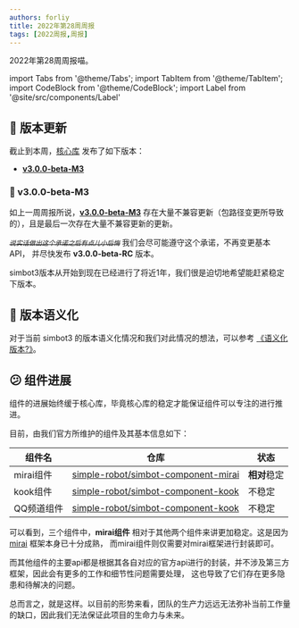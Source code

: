 ```yaml
---
authors: forliy
title: 2022年第28周周报
tags: [2022周报,周报]
---
```



2022年第28周周报喵。

<!--truncate-->

import Tabs from '@theme/Tabs';
import TabItem from '@theme/TabItem';
import CodeBlock from '@theme/CodeBlock';
import Label from '@site/src/components/Label'

## 🚀 版本更新

截止到本周，[核心库](https://github.com/simple-robot/simpler-robot) 发布了如下版本：

- [**v3.0.0-beta-M3**][v3bm3]

### 🚤 v3.0.0-beta-M3

如上一周周报所说，[**v3.0.0-beta-M3**][v3bm3] 存在大量不兼容更新（包路径变更所导致的），且是最后一次存在大量不兼容更新的更新。

<i><s><small>说实话做出这个承诺之后有点儿小后悔</small></s></i> 我们会尽可能遵守这个承诺，不再变更基本API，
并尽快发布 <strong>v3.0.0-beta-RC</strong> 版本。


simbot3版本从开始到现在已经进行了将近1年，我们很是迫切地希望能赶紧稳定下版本。

## 💬 版本语义化

对于当前 simbot3 的版本语义化情况和我们对此情况的想法，可以参考 [《语义化版本?》](semantic-versioning)。

## 😕 组件进展

组件的进展始终缓于核心库，毕竟核心库的稳定才能保证组件可以专注的进行推进。

目前，由我们官方所维护的组件及其基本信息如下：

| 组件名     | 仓库                                                                                            | 状态       |
|---------|-----------------------------------------------------------------------------------------------|----------|
| mirai组件 | [simple-robot/simbot-component-mirai](https://github.com/simple-robot/simbot-component-mirai) | **相对**稳定 |     
| kook组件  | [simple-robot/simbot-component-kook](https://github.com/simple-robot/simbot-component-kook)   | 不稳定      |     
| QQ频道组件  | [simple-robot/simbot-component-kook](https://github.com/simple-robot/simbot-component-kook)   | 不稳定      |

可以看到，三个组件中，**mirai组件** 相对于其他两个组件来讲更加稳定。这是因为 [mirai](https://github.com/mamoe/mirai) 框架本身已十分成熟，
而mirai组件则仅需要对mirai框架进行封装即可。

而其他组件的主要api都是根据其各自对应的官方api进行的封装，并不涉及第三方框架，因此会有更多的工作和细节性问题需要处理，
这也导致了它们存在更多隐患和待解决的问题。

总而言之，就是这样。以目前的形势来看，团队的生产力远远无法弥补当前工作量的缺口，因此我们无法保证此项目的生命力与未来。


[v3bm3]: https://github.com/simple-robot/simpler-robot/releases/tag/v3.0.0-beta-M3
